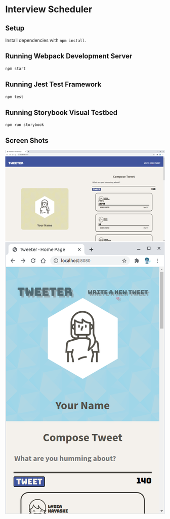 # Interview Scheduler

## Setup

Install dependencies with `npm install`.

## Running Webpack Development Server

```sh
npm start
```

## Running Jest Test Framework

```sh
npm test
```

## Running Storybook Visual Testbed

```sh
npm run storybook
```

## Screen Shots

!["Scheduler Full Page"](https://github.com/Kevinliao0857/tweeter/blob/master/public/images/Tweeter%20Full%20window.png)
!["Scheduler Empty Page"](https://github.com/Kevinliao0857/tweeter/blob/master/public/images/Tweeter%20Mobile.png)